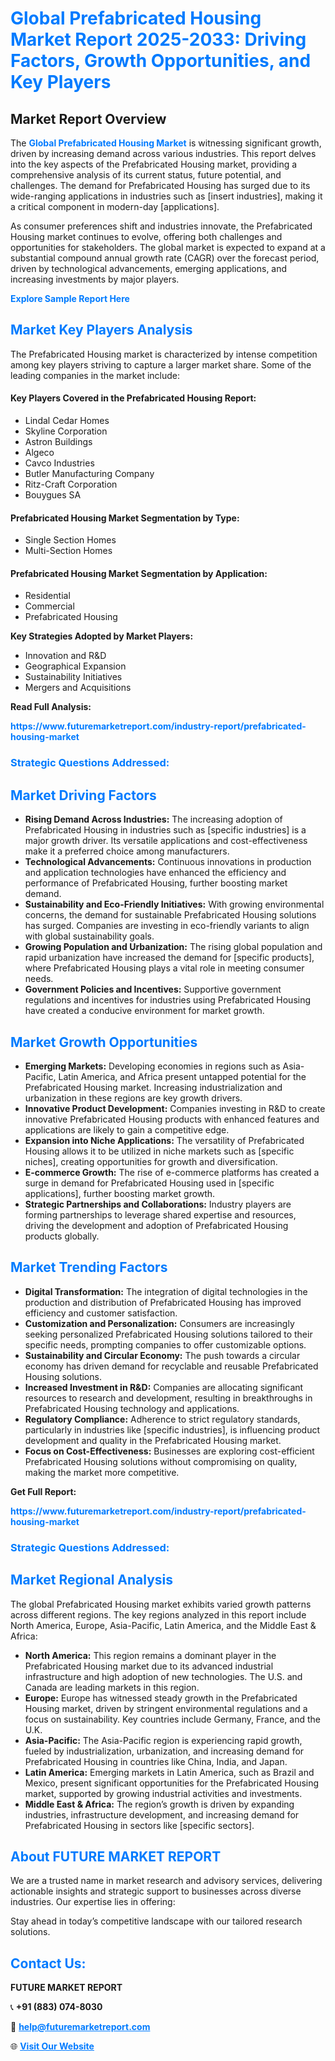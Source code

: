 <h1 style="color: #007BFF;">Global Prefabricated Housing Market Report 2025-2033: Driving Factors, Growth Opportunities, and Key Players</h1>

<section id="overview">
<h2>Market Report Overview</h2>
<p>The <a href="https://www.futuremarketreport.com/industry-report/prefabricated-housing-market" style="color: #007BFF; text-decoration: none;"><strong>Global Prefabricated Housing Market</strong></a> is witnessing significant growth, driven by increasing demand across various industries. This report delves into the key aspects of the Prefabricated Housing market, providing a comprehensive analysis of its current status, future potential, and challenges. The demand for Prefabricated Housing has surged due to its wide-ranging applications in industries such as [insert industries], making it a critical component in modern-day [applications].</p>
<p>As consumer preferences shift and industries innovate, the Prefabricated Housing market continues to evolve, offering both challenges and opportunities for stakeholders. The global market is expected to expand at a substantial compound annual growth rate (CAGR) over the forecast period, driven by technological advancements, emerging applications, and increasing investments by major players.</p>
</section>

<section id="overview">
<p><a href="https://www.futuremarketreport.com/request-sample/reportId=113240" style="color: #007BFF; text-decoration: none;"><strong>Explore Sample Report Here</strong></a></p>
</section>

<section id="key-players">
<h2 style="color: #007BFF;">Market Key Players Analysis</h2>
<p>The Prefabricated Housing market is characterized by intense competition among key players striving to capture a larger market share. Some of the leading companies in the market include:</p>
<h4>Key Players Covered in the Prefabricated Housing Report:</h4>
<ul><li>Lindal Cedar Homes</li><li>Skyline Corporation</li><li>Astron Buildings</li><li>Algeco</li><li>Cavco Industries</li><li>Butler Manufacturing Company</li><li>Ritz-Craft Corporation</li><li>Bouygues SA</li></ul>
<h4>Prefabricated Housing Market Segmentation by Type:</h4>
<ul><li>Single Section Homes</li><li>Multi-Section Homes</li></ul>

<h4>Prefabricated Housing Market Segmentation by Application:</h4>
<ul><li>Residential</li><li>Commercial</li><li>Prefabricated Housing</li></ul>
<p><strong>Key Strategies Adopted by Market Players:</strong></p>
<ul>
<li>Innovation and R&D</li>
<li>Geographical Expansion</li>
<li>Sustainability Initiatives</li>
<li>Mergers and Acquisitions</li>
</ul>
</section>

<section>
<p><strong>Read Full Analysis: </strong></p><a href="https://www.futuremarketreport.com/industry-report/prefabricated-housing-market" style="color: #007BFF; text-decoration: none;"><strong>https://www.futuremarketreport.com/industry-report/prefabricated-housing-market</strong></a>
<h3 style="color: #007BFF;">Strategic Questions Addressed:</h3>
</section>

<section id="driving-factors">
<h2 style="color: #007BFF;">Market Driving Factors</h2>
<ul>
<li><strong>Rising Demand Across Industries:</strong> The increasing adoption of Prefabricated Housing in industries such as [specific industries] is a major growth driver. Its versatile applications and cost-effectiveness make it a preferred choice among manufacturers.</li>
<li><strong>Technological Advancements:</strong> Continuous innovations in production and application technologies have enhanced the efficiency and performance of Prefabricated Housing, further boosting market demand.</li>
<li><strong>Sustainability and Eco-Friendly Initiatives:</strong> With growing environmental concerns, the demand for sustainable Prefabricated Housing solutions has surged. Companies are investing in eco-friendly variants to align with global sustainability goals.</li>
<li><strong>Growing Population and Urbanization:</strong> The rising global population and rapid urbanization have increased the demand for [specific products], where Prefabricated Housing plays a vital role in meeting consumer needs.</li>
<li><strong>Government Policies and Incentives:</strong> Supportive government regulations and incentives for industries using Prefabricated Housing have created a conducive environment for market growth.</li>
</ul>
</section>

<section id="growth-opportunities">
<h2 style="color: #007BFF;">Market Growth Opportunities</h2>
<ul>
<li><strong>Emerging Markets:</strong> Developing economies in regions such as Asia-Pacific, Latin America, and Africa present untapped potential for the Prefabricated Housing market. Increasing industrialization and urbanization in these regions are key growth drivers.</li>
<li><strong>Innovative Product Development:</strong> Companies investing in R&D to create innovative Prefabricated Housing products with enhanced features and applications are likely to gain a competitive edge.</li>
<li><strong>Expansion into Niche Applications:</strong> The versatility of Prefabricated Housing allows it to be utilized in niche markets such as [specific niches], creating opportunities for growth and diversification.</li>
<li><strong>E-commerce Growth:</strong> The rise of e-commerce platforms has created a surge in demand for Prefabricated Housing used in [specific applications], further boosting market growth.</li>
<li><strong>Strategic Partnerships and Collaborations:</strong> Industry players are forming partnerships to leverage shared expertise and resources, driving the development and adoption of Prefabricated Housing products globally.</li>
</ul>
</section>

<section id="trending-factors">
<h2 style="color: #007BFF;">Market Trending Factors</h2>
<ul>
<li><strong>Digital Transformation:</strong> The integration of digital technologies in the production and distribution of Prefabricated Housing has improved efficiency and customer satisfaction.</li>
<li><strong>Customization and Personalization:</strong> Consumers are increasingly seeking personalized Prefabricated Housing solutions tailored to their specific needs, prompting companies to offer customizable options.</li>
<li><strong>Sustainability and Circular Economy:</strong> The push towards a circular economy has driven demand for recyclable and reusable Prefabricated Housing solutions.</li>
<li><strong>Increased Investment in R&D:</strong> Companies are allocating significant resources to research and development, resulting in breakthroughs in Prefabricated Housing technology and applications.</li>
<li><strong>Regulatory Compliance:</strong> Adherence to strict regulatory standards, particularly in industries like [specific industries], is influencing product development and quality in the Prefabricated Housing market.</li>
<li><strong>Focus on Cost-Effectiveness:</strong> Businesses are exploring cost-efficient Prefabricated Housing solutions without compromising on quality, making the market more competitive.</li>
</ul>
</section>

<section>
<p><strong>Get Full Report: </strong></p><a href="https://www.futuremarketreport.com/industry-report/prefabricated-housing-market" style="color: #007BFF; text-decoration: none;"><strong>https://www.futuremarketreport.com/industry-report/prefabricated-housing-market</strong></a>
<h3 style="color: #007BFF;">Strategic Questions Addressed:</h3>
</section>


<section id="regional-analysis">
<h2 style="color: #007BFF;">Market Regional Analysis</h2>
<p>The global Prefabricated Housing market exhibits varied growth patterns across different regions. The key regions analyzed in this report include North America, Europe, Asia-Pacific, Latin America, and the Middle East & Africa:</p>
<ul>
<li><strong>North America:</strong> This region remains a dominant player in the Prefabricated Housing market due to its advanced industrial infrastructure and high adoption of new technologies. The U.S. and Canada are leading markets in this region.</li>
<li><strong>Europe:</strong> Europe has witnessed steady growth in the Prefabricated Housing market, driven by stringent environmental regulations and a focus on sustainability. Key countries include Germany, France, and the U.K.</li>
<li><strong>Asia-Pacific:</strong> The Asia-Pacific region is experiencing rapid growth, fueled by industrialization, urbanization, and increasing demand for Prefabricated Housing in countries like China, India, and Japan.</li>
<li><strong>Latin America:</strong> Emerging markets in Latin America, such as Brazil and Mexico, present significant opportunities for the Prefabricated Housing market, supported by growing industrial activities and investments.</li>
<li><strong>Middle East & Africa:</strong> The region’s growth is driven by expanding industries, infrastructure development, and increasing demand for Prefabricated Housing in sectors like [specific sectors].</li>
</ul>
</section>

<footer>
<h2 style="color: #007BFF;">About FUTURE MARKET REPORT</h2>
<p>We are a trusted name in market research and advisory services, delivering actionable insights and strategic support to businesses across diverse industries. Our expertise lies in offering:</p>

<p>Stay ahead in today’s competitive landscape with our tailored research solutions.</p>

<h2 style="color: #007BFF;">Contact Us:</h2>
<p><strong>FUTURE MARKET REPORT</strong></p>
<p>📞 <strong>+91 (883) 074-8030</strong></p>
<p>📧 <strong><a href="mailto:help@futuremarketreport.com" style="color: #007BFF;">help@futuremarketreport.com</a></strong></p>
<p>🌐 <strong><a href="https://www.futuremarketreport.com/" style="color: #007BFF;">Visit Our Website</a></strong></p>
</footer>